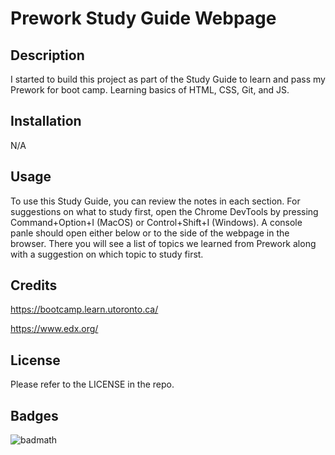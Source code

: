 # Prework Study Guide Webpage

## Description

I started to build this project as part of the Study Guide to learn and pass my Prework for boot camp. Learning basics of HTML, CSS, Git, and JS.

## Installation

N/A

## Usage

To use this Study Guide, you can review the notes in each section. For suggestions on what to study first, open the Chrome DevTools by pressing Command+Option+I (MacOS) or Control+Shift+I (Windows). A console panle should open either below or to the side of the webpage in the browser. There you will see a list of topics we learned from Prework along with a suggestion on which topic to study first.

## Credits

https://bootcamp.learn.utoronto.ca/

https://www.edx.org/

## License

Please refer to the LICENSE in the repo.

## Badges

![badmath](https://img.shields.io/github/languages/top/nielsenjared/badmath)
